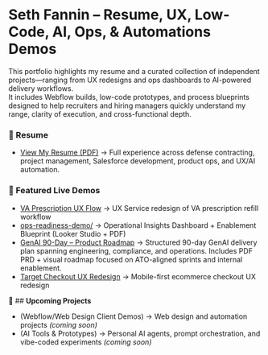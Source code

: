 # Seth Fannin – Resume, UX, Low-Code, AI, Ops, & Automations Demos

This portfolio highlights my resume and a curated collection of independent projects—ranging from UX redesigns and ops dashboards to AI-powered delivery workflows.  
It includes Webflow builds, low-code prototypes, and process blueprints designed to help recruiters and hiring managers quickly understand my range, clarity of execution, and cross-functional depth.

### 📄 Resume
- [View My Resume (PDF)](https://github.com/sethfannin/portfolio/blob/main/resume/Seth-Fannin-Resume.pdf) → Full experience across defense contracting, project management, Salesforce development, product ops, and UX/AI automation.

### 🔗 Featured Live Demos
- [VA Prescription UX Flow](https://va-ux-demo.netlify.app) →  UX Service redesign of VA prescription refill workflow
- [ops-readiness-demo/](./ops-readiness-demo) → Operational Insights Dashboard + Enablement Blueprint (Looker Studio + PDF)
- [GenAI 90-Day – Product Roadmap](https://github.com/sethfannin/portfolio/tree/main/genai-ops-roadmap) → Structured 90-day GenAI delivery plan spanning engineering, compliance, and operations. Includes PDF PRD + visual roadmap focused on ATO-aligned sprints and internal enablement.
- [Target Checkout UX Redesign](https://target-mobile-checkout-ux-demo.netlify.app) → Mobile-first ecommerce checkout UX redesign  


🚀 ## **Upcoming Projects**  
- (Webflow/Web Design Client Demos) → Web design and automation projects *(coming soon)*  
- (AI Tools & Prototypes) → Personal AI agents, prompt orchestration, and vibe-coded experiments *(coming soon)*  
